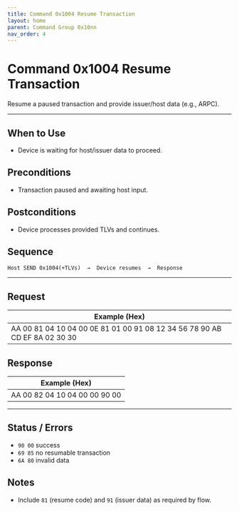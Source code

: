 ```yaml
---
title: Command 0x1004 Resume Transaction
layout: home
parent: Command Group 0x10nn
nav_order: 4
---
```


# Command 0x1004 Resume Transaction

Resume a paused transaction and provide issuer/host data (e.g., ARPC).

---

## When to Use
- Device is waiting for host/issuer data to proceed.

## Preconditions
- Transaction paused and awaiting host input.

## Postconditions
- Device processes provided TLVs and continues.

## Sequence
```
Host SEND 0x1004(+TLVs)  →  Device resumes  →  Response
```

---

## Request
| Example (Hex) |
|---------------|
| AA 00 81 04 10 04 00 0E 81 01 00 91 08 12 34 56 78 90 AB CD EF 8A 02 30 30 |

## Response
| Example (Hex) |
|---------------|
| AA 00 82 04 10 04 00 00 90 00 |

---

## Status / Errors
- `90 00` success
- `69 85` no resumable transaction
- `6A 80` invalid data

## Notes
- Include `81` (resume code) and `91` (issuer data) as required by flow.

